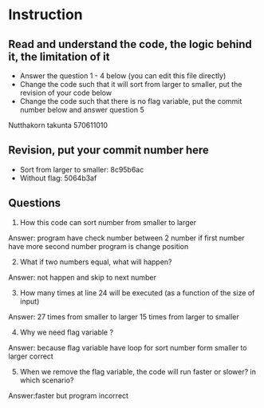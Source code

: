 ﻿# Instruction

## Read and understand the code, the logic behind it, the limitation of it
* Answer the question 1 - 4 below (you can edit this file directly)
* Change the code such that it will sort from larger to smaller, put the revision of your code below
* Change the code such that there is no flag variable, put the commit number below and answer question 5 

Nutthakorn takunta 570611010

## Revision, put your commit number here
* Sort from larger to smaller: 8c95b6ac
* Without flag: 5064b3af

## Questions
1. How this code can sort number from smaller to larger
 
Answer: program have check number between 2 number if first number have more second number program is change position

2. What if two numbers equal, what will happen? 

Answer: not happen and skip to next number 

3. How many times at line 24 will be executed (as a function of the size of input) 

Answer: 27 times from smaller to larger 15 times from larger to smaller

4. Why we need flag variable ? 

Answer: because flag variable have loop for sort number form smaller to larger correct

5. When we remove the flag variable, the code will run faster or slower? in which scenario? 

Answer:faster but program incorrect